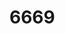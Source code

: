 # 6669
<script language="JavaScript"> 

<!-- Begin

self.moveTo(0,0) 

self.resizeTo(screen.availWidth,screen.availHeight) 

// End --> 

</script>
<marquee direction=up height=146 onmouseout=start() onmouseover=stop() scrollAmount=2>滚动

on (press) {

getURL("xxx.com","_blank");

}

